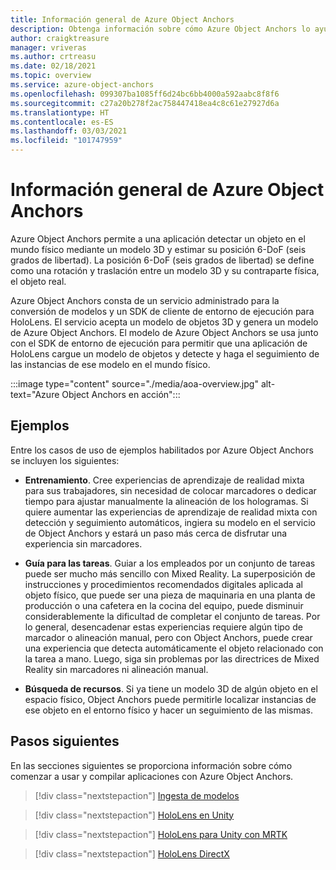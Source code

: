 ```yaml
---
title: Información general de Azure Object Anchors
description: Obtenga información sobre cómo Azure Object Anchors lo ayuda a detectar objetos en el mundo físico.
author: craigktreasure
manager: vriveras
ms.author: crtreasu
ms.date: 02/18/2021
ms.topic: overview
ms.service: azure-object-anchors
ms.openlocfilehash: 099307ba1085ff6d24bc6bb4000a592aabc8f8f6
ms.sourcegitcommit: c27a20b278f2ac758447418ea4c8c61e27927d6a
ms.translationtype: HT
ms.contentlocale: es-ES
ms.lasthandoff: 03/03/2021
ms.locfileid: "101747959"
---
```

# <a name="azure-object-anchors-overview"></a>Información general de Azure Object Anchors

Azure Object Anchors permite a una aplicación detectar un objeto en el mundo físico mediante un modelo 3D y estimar su posición 6-DoF (seis grados de libertad). La posición 6-DoF (seis grados de libertad) se define como una rotación y traslación entre un modelo 3D y su contraparte física, el objeto real. 

Azure Object Anchors consta de un servicio administrado para la conversión de modelos y un SDK de cliente de entorno de ejecución para HoloLens. El servicio acepta un modelo de objetos 3D y genera un modelo de Azure Object Anchors. El modelo de Azure Object Anchors se usa junto con el SDK de entorno de ejecución para permitir que una aplicación de HoloLens cargue un modelo de objetos y detecte y haga el seguimiento de las instancias de ese modelo en el mundo físico.

:::image type="content" source="./media/aoa-overview.jpg" alt-text="Azure Object Anchors en acción":::

## <a name="examples"></a>Ejemplos

Entre los casos de uso de ejemplos habilitados por Azure Object Anchors se incluyen los siguientes:

- **Entrenamiento**. Cree experiencias de aprendizaje de realidad mixta para sus trabajadores, sin necesidad de colocar marcadores o dedicar tiempo para ajustar manualmente la alineación de los hologramas. Si quiere aumentar las experiencias de aprendizaje de realidad mixta con detección y seguimiento automáticos, ingiera su modelo en el servicio de Object Anchors y estará un paso más cerca de disfrutar una experiencia sin marcadores.

- **Guía para las tareas**. Guiar a los empleados por un conjunto de tareas puede ser mucho más sencillo con Mixed Reality. La superposición de instrucciones y procedimientos recomendados digitales aplicada al objeto físico, que puede ser una pieza de maquinaria en una planta de producción o una cafetera en la cocina del equipo, puede disminuir considerablemente la dificultad de completar el conjunto de tareas. Por lo general, desencadenar estas experiencias requiere algún tipo de marcador o alineación manual, pero con Object Anchors, puede crear una experiencia que detecta automáticamente el objeto relacionado con la tarea a mano. Luego, siga sin problemas por las directrices de Mixed Reality sin marcadores ni alineación manual.

- **Búsqueda de recursos**. Si ya tiene un modelo 3D de algún objeto en el espacio físico, Object Anchors puede permitirle localizar instancias de ese objeto en el entorno físico y hacer un seguimiento de las mismas.

## <a name="next-steps"></a>Pasos siguientes

En las secciones siguientes se proporciona información sobre cómo comenzar a usar y compilar aplicaciones con Azure Object Anchors.

> [!div class="nextstepaction"]
> [Ingesta de modelos](quickstarts/get-started-model-ingestion.md)

> [!div class="nextstepaction"]
> [HoloLens en Unity](quickstarts/get-started-unity-hololens.md)

> [!div class="nextstepaction"]
> [HoloLens para Unity con MRTK](quickstarts/get-started-unity-hololens-mrtk.md)

> [!div class="nextstepaction"]
> [HoloLens DirectX](quickstarts/get-started-hololens-directx.md)
